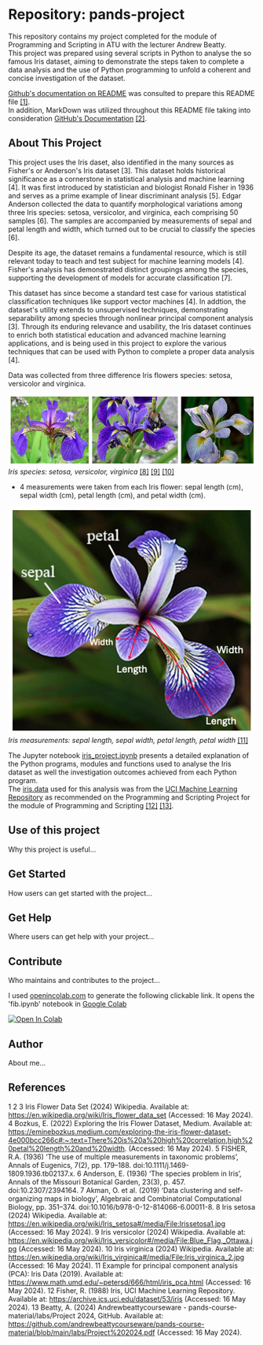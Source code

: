 # Repository: pands-project

This repository contains my project completed for the module of Programming and Scripting in ATU with the lecturer Andrew Beatty.    
This project was prepared using several scripts in Python to analyse the so famous Iris dataset, aiming to demonstrate the steps taken to complete a data analysis and the use of Python programming to unfold a coherent and concise investigation of the dataset.

[Github's documentation on README](https://docs.github.com/en/repositories/managing-your-repositorys-settings-and-features/customizing-your-repository/about-readmes) was consulted to prepare this README file [[1]](#1).     
In addition, MarkDown was utilized throughout this README file taking into consideration [GitHub's Documentation](https://docs.github.com/en/get-started/writing-on-github/getting-started-with-writing-and-formatting-on-github/basic-writing-and-formatting-syntax) [[2]](#2).  


## About This Project

This project uses the Iris daset, also identified in the many sources as Fisher's or Anderson's Iris dataset [3]. This dataset holds historical significance as a cornerstone in statistical analysis and machine learning [4]. It was first introduced by statistician and biologist Ronald Fisher in 1936 and serves as a prime example of linear discriminant analysis [5]. Edgar Anderson collected the data to quantify morphological variations among three Iris species: setosa, versicolor, and virginica, each comprising 50 samples [6]. The samples are accompanied by measurements of sepal and petal length and width, which turned out to be crucial to classify the species [6]. 

Despite its age, the dataset remains a fundamental resource, which is still relevant today to teach and test subject for machine learning models [4]. Fisher's analysis has demonstrated distinct groupings among the species, supporting the development of models for accurate classification [7]. 

This dataset has since become a standard test case for various statistical classification techniques like support vector machines [4]. In addtion, the dataset's utility extends to unsupervised techniques, demonstrating separability among species through nonlinear principal component analysis [3]. Through its enduring relevance and usability, the Iris dataset continues to enrich both statistical education and advanced machine learning applications, and is being used in this project to explore the various techniques that can be used with Python to complete a proper data analysis [4].

Data was collected from three difference Iris flowers species: setosa, versicolor and virginica.    

![iris](iris.png) 
*Iris species: setosa, versicolor, virginica*  [[8]](#8) [[9]](#9) [[10]](#10)       

- 4 measurements were taken from each Iris flower: sepal length (cm), sepal width (cm), petal length (cm), and petal width (cm).          

![measurements](measurement.png)     
*Iris measurements: sepal length, sepal width, petal length, petal width* [[11]](#11)    

The Jupyter notebook [iris_project.ipynb](iris_project.ipynb) presents a detailed explanation of the Python programs, modules and functions used to analyse the Iris dataset as well the investigation outcomes achieved from each Python program.         
The [iris.data](iris.data) used for this analysis was from the [UCI Machine Learning Repository](https://archive.ics.uci.edu/dataset/53/iris) as recommended on the Programming and Scripting Project for the module of Programming and Scripting [[12]](#12) [[13]](#13). 

## Use of this project

Why this project is useful...


## Get Started 




How users can get started with the project...


## Get Help

Where users can get help with your project...


## Contribute

Who maintains and contributes to the project...

I used [openincolab.com](https://openincolab.com) to generate the following clickable link.
It opens the 'fib.ipynb' notebook in [Google Colab](https://colab.research.google.com)

<a target="_blank" href="https://colab.research.google.com/github/filipekojak88/pands-project">
  <img src="https://colab.research.google.com/assets/colab-badge.svg" alt="Open In Colab"/>
</a>

## Author

About me...

## References

1
2
3 Iris Flower Data Set (2024) Wikipedia. Available at: https://en.wikipedia.org/wiki/Iris_flower_data_set (Accessed: 16 May 2024). 
4 Bozkus, E. (2022) Exploring the Iris Flower Dataset, Medium. Available at: https://eminebozkus.medium.com/exploring-the-iris-flower-dataset-4e000bcc266c#:~:text=There%20is%20a%20high%20correlation,high%20petal%20length%20and%20width. (Accessed: 16 May 2024). 
5 FISHER, R.A. (1936) ‘The use of multiple measurements in taxonomic problems’, Annals of Eugenics, 7(2), pp. 179–188. doi:10.1111/j.1469-1809.1936.tb02137.x. 
6 Anderson, E. (1936) ‘The species problem in Iris’, Annals of the Missouri Botanical Garden, 23(3), p. 457. doi:10.2307/2394164. 
7 Akman, O. et al. (2019) ‘Data clustering and self-organizing maps in biology’, Algebraic and Combinatorial Computational Biology, pp. 351–374. doi:10.1016/b978-0-12-814066-6.00011-8. 
8 Iris setosa (2024) Wikipedia. Available at: https://en.wikipedia.org/wiki/Iris_setosa#/media/File:Irissetosa1.jpg (Accessed: 16 May 2024). 
9 Iris versicolor (2024) Wikipedia. Available at: https://en.wikipedia.org/wiki/Iris_versicolor#/media/File:Blue_Flag,_Ottawa.jpg (Accessed: 16 May 2024).
10 Iris virginica (2024) Wikipedia. Available at: https://en.wikipedia.org/wiki/Iris_virginica#/media/File:Iris_virginica_2.jpg (Accessed: 16 May 2024). 
11  Example for principal component analysis (PCA): Iris Data (2019). Available at: https://www.math.umd.edu/~petersd/666/html/iris_pca.html (Accessed: 16 May 2024).
12 Fisher, R. (1988) Iris, UCI Machine Learning Repository. Available at: https://archive.ics.uci.edu/dataset/53/iris (Accessed: 16 May 2024). 
13 Beatty, A. (2024) Andrewbeattycourseware - pands-course-material/labs/Project 2024, GitHub. Available at: https://github.com/andrewbeattycourseware/pands-course-material/blob/main/labs/Project%202024.pdf (Accessed: 16 May 2024). 

[iris]: iris_image.png